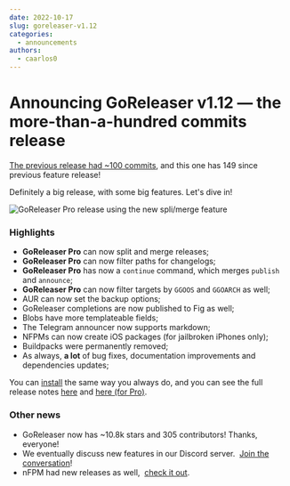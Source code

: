 ```yaml
---
date: 2022-10-17
slug: goreleaser-v1.12
categories:
  - announcements
authors:
  - caarlos0
---
```


# Announcing GoReleaser v1.12 — the more-than-a-hundred commits release

[The previous release had ~100 commits](2022-08-28-goreleaser-v1.11.md),
and this one has 149 since previous feature release!

<!-- more -->

Definitely a big release, with some big features. Let's dive in!

![GoReleaser Pro release using the new spli/merge feature](https://carlosbecker.com/posts/goreleaser-v1.12/picture.png)

### Highlights

- **GoReleaser Pro** can now split and merge releases;
- **GoReleaser Pro** can now filter paths for changelogs;
- **GoReleaser Pro** has now a `continue` command, which merges `publish` and
  `announce`;
- **GoReleaser Pro** can now filter targets by `GGOOS` and `GGOARCH` as well;
- AUR can now set the backup options;
- GoReleaser completions are now published to Fig as well;
- Blobs have more templateable fields;
- The Telegram announcer now supports markdown;
- NFPMs can now create iOS packages (for jailbroken iPhones only);
- Buildpacks were permanently removed;
- As always, **a lot** of bug fixes, documentation improvements and dependencies
  updates;

You can [install][] the same way you always do, and you can see the full release
notes [here][oss-rel] and [here (for Pro)][pro-rel].

[install]: https://goreleaser.com/install
[pro-rel]: https://github.com/goreleaser/goreleaser-pro/releases/tag/v1.12.0-pro
[oss-rel]: https://github.com/goreleaser/goreleaser/releases/tag/v1.12.0

### Other news

- GoReleaser now has ~10.8k stars and 305 contributors! Thanks, everyone!
- We eventually discuss new features in our Discord server. 
  [Join the conversation](https://discord.gg/RGEBtg8vQ6)!
- nFPM had new releases as well, 
  [check it out](https://github.com/goreleaser/nfpm/releases).
